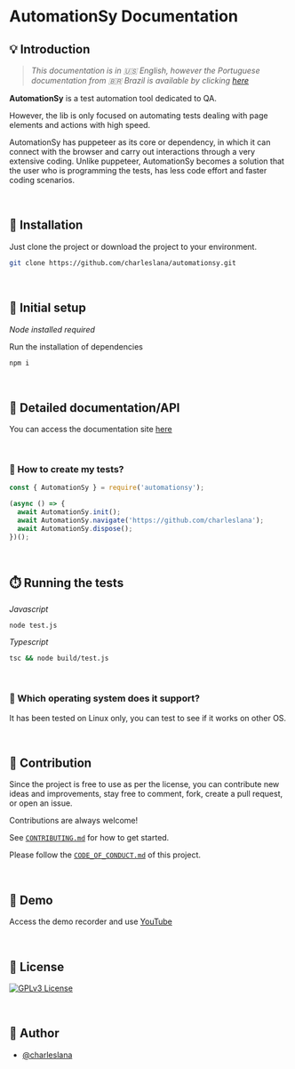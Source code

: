 # AutomationSy Documentation

## 💡 Introduction

> _This documentation is in 🇺🇸 English, however the Portuguese documentation from 🇧🇷 Brazil is available by
> clicking [here](README_PT_BR.md)_

**AutomationSy** is a test automation tool dedicated to QA.

However, the lib is only focused on automating tests dealing with page elements and actions with high speed.

AutomationSy has puppeteer as its core or dependency, in which it can connect with the browser and carry out interactions through a very extensive coding. Unlike puppeteer, AutomationSy becomes a solution that the user who is programming the tests, has less code effort and faster coding scenarios.

<br>

## 💾 Installation

Just clone the project or download the project to your environment.

```bash
git clone https://github.com/charleslana/automationsy.git
```

<br>

## 🔧 Initial setup

_Node installed required_

Run the installation of dependencies

```bash
npm i
```

<br>

## 📄 Detailed documentation/API

You can access the documentation site [here](linkdoc)

<br>

### 📝 How to create my tests?

```javascript
const { AutomationSy } = require('automationsy');

(async () => {
  await AutomationSy.init();
  await AutomationSy.navigate('https://github.com/charleslana');
  await AutomationSy.dispose();
})();
```

<br>

## ⏱️ Running the tests

_Javascript_

```bash
node test.js
```

_Typescript_

```bash
tsc && node build/test.js
```

<br>

### 📌 Which operating system does it support?

It has been tested on Linux only, you can test to see if it works on other OS.

<br>

## 💪 Contribution

Since the project is free to use as per the license, you can contribute new ideas and improvements, stay
free to comment, fork, create a pull request, or open an issue.

Contributions are always welcome!

See [`CONTRIBUTING.md`](CONTRIBUTING.md) for how to get started.

Please follow the [`CODE_OF_CONDUCT.md`](CODE_OF_CONDUCT.md) of this project.

<br>

## 🎥 Demo

Access the demo recorder and use [YouTube](linkyoutube)

<br>

## 📄 License

[![GPLv3 License](https://img.shields.io/badge/License-GPL%20v3-yellow.svg)](LICENSE.md)

<br>

## 📢 Author

- [@charleslana](https://www.github.com/charleslana)
